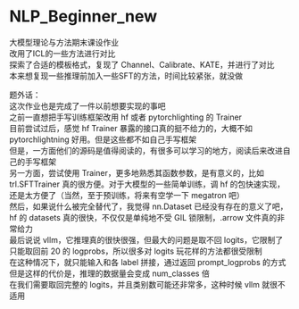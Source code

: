 # NLP_Beginner_new
大模型理论与方法期末课设作业  
改用了ICL的一些方法进行对比  
探索了合适的模板格式，复现了 Channel、Calibrate、KATE，并进行了对比  
本来想复现一些推理前加入一些SFT的方法，时间比较紧张，就没做  
  
  
  
题外话：  
这次作业也是完成了一件以前想要实现的事吧  
之前一直想把手写训练框架改用 hf 或者 pytorchlighting 的 Trainer  
目前尝试过后，感觉 hf Trainer 暴露的接口真的挺不给力的，大概不如 pytorchlightning 好用。但是这些都不如自己手写框架  
但是，一方面他们的源码是值得阅读的，有很多可以学习的地方，阅读后来改进自己的手写框架  
另一方面，尝试使用 Trainer，更多地熟悉其函数参数，是有意义的，比如 trl.SFTTrainer 真的很方便。对于大模型的一些简单训练，调 hf 的包快速实现，还是太方便了（当然，至于预训练，将来有空学一下 megatron 吧）  
然后，如果说什么被完全替代了，我觉得 nn.Dataset 已经没有存在的意义了吧，hf 的 datasets 真的很快，不仅仅是单纯地不受 GIL 锁限制，.arrow 文件真的非常给力  
最后说说 vllm，它推理真的很快很强，但最大的问题是取不回 logits，它限制了只能取回前 20 的 logprobs，所以很多对 logits 玩花样的方法都很受限制  
在这种情况下，就只能输入和各 label 拼接，通过返回 prompt_logprobs 的方式  
但是这样的代价是，推理的数据量会变成 num_classes 倍  
在我们需要取回完整的 logits，并且类别数可能还非常多，这种时候 vllm 就很不适用  
